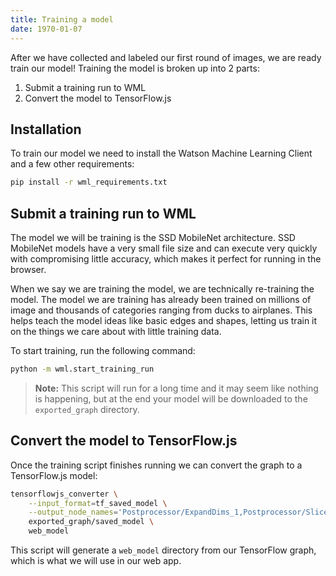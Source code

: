 ```yaml
---
title: Training a model
date: 1970-01-07
---
```

After we have collected and labeled our first round of images, we are ready train our model! Training the model is broken up into 2 parts:
1. Submit a training run to WML
2. Convert the model to TensorFlow.js

## Installation
To train our model we need to install the Watson Machine Learning Client and a few other requirements:
```bash
pip install -r wml_requirements.txt
```

## Submit a training run to WML
The model we will be training is the SSD MobileNet architecture. SSD MobileNet models have a very small file size and can execute very quickly with compromising little accuracy, which makes it perfect for running in the browser.

When we say we are training the model, we are technically re-training the model. The model we are training has already been trained on millions of image and thousands of categories ranging from ducks to airplanes. This helps teach the model ideas like basic edges and shapes, letting us train it on the things we care about with little training data.

To start training, run the following command:
```bash
python -m wml.start_training_run
```
> **Note:** This script will run for a long time and it may seem like nothing is happening, but at the end your model will be downloaded to the `exported_graph` directory.

## Convert the model to TensorFlow.js
Once the training script finishes running we can convert the graph to a TensorFlow.js model:
```bash
tensorflowjs_converter \
    --input_format=tf_saved_model \
    --output_node_names='Postprocessor/ExpandDims_1,Postprocessor/Slice' \
    exported_graph/saved_model \
    web_model
```
This script will generate a `web_model` directory from our TensorFlow graph, which is what we will use in our web app.
